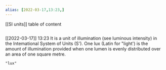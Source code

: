 ```yaml
---
alias: [2022-03-17,13:23,]
---
```

[[SI units]]
table of content
```toc
```

[[2022-03-17]] 13:23
It is a unit of illumination (see luminous intensity) in the Intemational System of Units (S'). One lux (Latin for "light') is the amount of illumination provided when one lumen is evenly distributed over an area of one square metre.
```query
"lux"
```